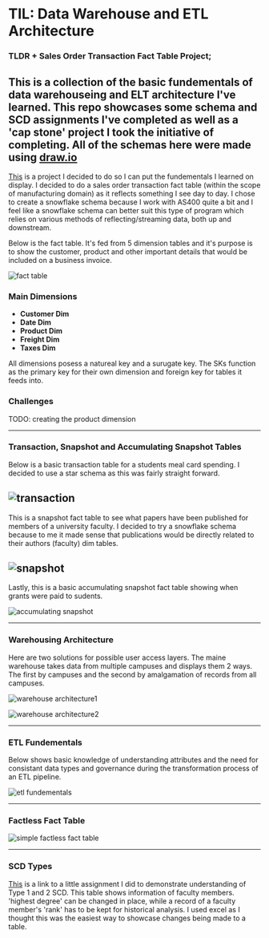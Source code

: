 # TIL: Data Warehouse and ETL Architecture

### TLDR + Sales Order Transaction Fact Table Project;
This is a collection of the basic fundementals of data warehouseing and ELT architecture I've learned. This repo showcases some schema and SCD assignments I've completed as well as a 'cap stone' project I took the initiative of completing. All of the schemas here were made using [draw.io](https://app.diagrams.net/)
--
[This](https://github.com/TeaZea/Data-Warehouse-and-ETL-Architecture-Fundementals/blob/main/Sales%20Order%20Transactional%20Fact%20Table/Sales%20Order%20Schema-ver1.jpg) is a project I decided to do so I can put the fundementals I learned on display. I decided to do a sales order transaction fact table (within the scope of manufacturing domain) as it reflects something I see day to day. I chose to create a snowflake schema because I work with AS400 quite a bit and I feel like a snowflake schema can better suit this type of program which relies on various methods of reflecting/streaming data, both up and downstream.

Below is the fact table. It's fed from 5 dimension tables and it's purpose is to show the customer, product and other important details that would be included on a business invoice.

![fact table](https://github.com/TeaZea/Data-Warehouse-and-ETL-Architecture-Fundementals/blob/main/Sales%20Order%20Transactional%20Fact%20Table/Sales%20order%20fact.jpg)

### Main Dimensions
- **Customer Dim**
- **Date Dim**
- **Product Dim**
- **Freight Dim**
- **Taxes Dim**

All dimensions posess a natureal key and a surugate key. The SKs function as the primary key for their own dimension and foreign key for tables it feeds into.

### Challenges
TODO: creating the product dimension


---

### Transaction, Snapshot and Accumulating Snapshot Tables
Below is a basic transaction table for a students meal card spending. I decided to use a star schema as this was fairly straight forward.

![transaction](https://github.com/TeaZea/Data-Warehouse-and-ETL-Architecture-Fundementals/blob/main/Basic%20Transaction%20Table/Basic%20Student%20Meal%20Transaction%20Table.jpg)
-

This is a snapshot fact table to see what papers have been published for members of a university faculty. I decided to try a snowflake schema because to me it made sense that publications would be directly related to their authors (faculty) dim tables.

![snapshot](https://github.com/TeaZea/Data-Warehouse-and-ETL-Architecture-Fundementals/blob/main/Basic%20Snapshot%20Table/Basic%20Faculty%20Papers%20Published%20Snapshot%20Table.jpg)
-

Lastly, this is a basic accumulating snapshot fact table showing when grants were paid to sudents.

![accumulating snapshot](https://github.com/TeaZea/Data-Warehouse-and-ETL-Architecture-Fundementals/blob/main/Accumilating%20Snapshot%20Table/Grants%20Accumulating%20Snapshot%20Fact%20Table.jpg) 

---

### Warehousing Architecture

Here are two solutions for possible user access layers. The maine warehouse takes data from multiple campuses and displays them 2 ways. The first by campuses and the second by amalgamation of records from all campuses.

![warehouse architecture1](https://github.com/TeaZea/Data-Warehouse-and-ETL-Architecture-Fundementals/blob/main/Data%20Warehouseing%20Architecture/Data%20Warehouse%20Architecture_Sltn1.jpg)

![warehouse architecture2](https://github.com/TeaZea/Data-Warehouse-and-ETL-Architecture-Fundementals/blob/main/Data%20Warehouseing%20Architecture/Data%20Warehouse%20Architecture_Sltn2.jpg)

---

### ETL Fundementals

Below shows basic knowledge of understanding attributes and the need for consistant data types and governance during the transformation process of an ETL pipeline.

![etl fundementals](https://github.com/TeaZea/Data-Warehouse-and-ETL-Architecture-Fundementals/blob/main/ETL%20Fundemental/ETL%20Fundemental.jpg)

---

### Factless Fact Table

![simple factless fact table](https://github.com/TeaZea/Data-Warehouse-and-ETL-Architecture-Fundementals/blob/main/Factless%20Fact%20Table/Basic%20Orientation%20Program%20Registration%20Factless%20Fact%20Table.jpg)

---

### SCD Types

[This](https://github.com/TeaZea/Data-Warehouse-and-ETL-Architecture-Fundementals/tree/main/Type%201_Type%202%20SCD) is a link to a little assignment I did to demonstrate understanding of Type 1 and 2 SCD. This table shows information of faculty members. 'highest degree' can be changed in place, while a record of a faculty member's 'rank' has to be kept for historical analysis. I used excel as I thought this was the easiest way to showcase changes being made to a table.


